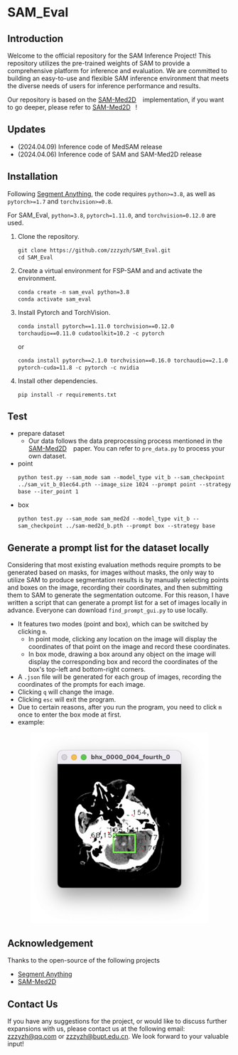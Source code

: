 # SAM_Eval

## Introduction

Welcome to the official repository for the SAM Inference Project! This repository utilizes the pre-trained weights of SAM to provide a comprehensive platform for inference and evaluation. We are committed to building an easy-to-use and flexible SAM inference environment that meets the diverse needs of users for inference performance and results.

Our repository is based on the [SAM-Med2D](https://github.com/OpenGVLab/SAM-Med2D) &#8194; implementation, if you want to go deeper, please refer to [SAM-Med2D](https://github.com/OpenGVLab/SAM-Med2D) &#8194;!

## Updates
- (2024.04.09) Inference code of MedSAM release
- (2024.04.06) Inference code of SAM and SAM-Med2D release

## Installation
Following [Segment Anything](https://github.com/facebookresearch/segment-anything), the code requires `python>=3.8`, as well as `pytorch>=1.7` and `torchvision>=0.8`. 

For SAM_Eval, `python=3.8`, `pytorch=1.11.0`, and `torchvision=0.12.0` are used.

1. Clone the repository.
      ```
      git clone https://github.com/zzzyzh/SAM_Eval.git
      cd SAM_Eval
      ```
2. Create a virtual environment for FSP-SAM and and activate the environment.
    ```
    conda create -n sam_eval python=3.8
    conda activate sam_eval
    ```
3. Install Pytorch and TorchVision. 
    ```
    conda install pytorch==1.11.0 torchvision==0.12.0 torchaudio==0.11.0 cudatoolkit=10.2 -c pytorch
    ```
    or
    ```
    conda install pytorch==2.1.0 torchvision==0.16.0 torchaudio==2.1.0 pytorch-cuda=11.8 -c pytorch -c nvidia
    ```
4. Install other dependencies.
    ```
    pip install -r requirements.txt
    ```

## Test
- prepare dataset
    - Our data follows the data preprocessing process mentioned in the [SAM-Med2D](https://github.com/OpenGVLab/SAM-Med2D) &#8194; paper. You can refer to `pre_data.py` to process your own dataset.
- point
    ```
    python test.py --sam_mode sam --model_type vit_b --sam_checkpoint ../sam_vit_b_01ec64.pth --image_size 1024 --prompt point --strategy base --iter_point 1
    ```
- box
    ```
    python test.py --sam_mode sam_med2d --model_type vit_b --sam_checkpoint ../sam-med2d_b.pth --prompt box --strategy base
    ```

## Generate a prompt list for the dataset locally

Considering that most existing evaluation methods require prompts to be generated based on masks, for images without masks, the only way to utilize SAM to produce segmentation results is by manually selecting points and boxes on the image, recording their coordinates, and then submitting them to SAM to generate the segmentation outcome. For this reason, I have written a script that can generate a prompt list for a set of images locally in advance. Everyone can download `find_prompt_gui.py` to use locally.
- It features two modes (point and box), which can be switched by clicking `m`.
    - In point mode, clicking any location on the image will display the coordinates of that point on the image and record these coordinates.
    - In box mode, drawing a box around any object on the image will display the corresponding box and record the coordinates of the box's top-left and bottom-right corners.
- A `.json` file will be generated for each group of images, recording the coordinates of the prompts for each image.
- Clicking `q` will change the image.
- Clicking `esc` will exit the program.
- Due to certain reasons, after you run the program, you need to click `m` once to enter the box mode at first.
- example:
<p align="center"><img width="400" alt="image" src="./pic/find_prompt_example.png"></p> 

## Acknowledgement
Thanks to the open-source of the following projects
- [Segment Anything](https://github.com/facebookresearch/segment-anything) &#8194; 
- [SAM-Med2D](https://github.com/OpenGVLab/SAM-Med2D) &#8194;

## Contact Us
If you have any suggestions for the project, or would like to discuss further expansions with us, please contact us at the following email: zzzyzh@qq.com or zzzyzh@bupt.edu.cn. We look forward to your valuable input!